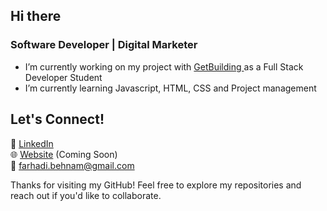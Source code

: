 ## Hi there

###  Software Developer | Digital Marketer

-  I’m currently working on my project with <a href="https://www.getcoding.ca" rel="nofollow"> GetBuilding </a> as a Full Stack Developer Student
-  I’m currently learning Javascript, HTML, CSS and Project management

##  Let's Connect!  
💼 [LinkedIn](https://www.linkedin.com/in/farhadi-behnam)  
🌐 [Website](#) (Coming Soon)  
📩 farhadi.behnam@gmail.com  

Thanks for visiting my GitHub!  Feel free to explore my repositories and reach out if you'd like to collaborate.  
